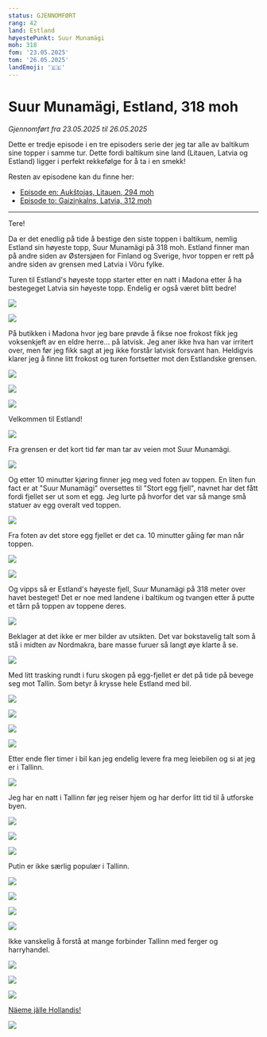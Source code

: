 ```yaml
---
status: GJENNOMFØRT
rang: 42
land: Estland
høyestePunkt: Suur Munamägi
moh: 318
fom: '23.05.2025'
tom: '26.05.2025'
landEmoji: '🇪🇪'
---
```


# Suur Munamägi, Estland, 318 moh

_Gjennomført fra 23.05.2025 til 26.05.2025_

Dette er tredje episode i en tre episoders serie der jeg tar alle av baltikum sine topper i samme tur. Dette fordi baltikum sine land (Litauen, Latvia og Estland) ligger i perfekt rekkefølge for å ta i en smekk!

Resten av episodene kan du finne her:
- [Episode en: Aukštojas, Litauen, 294 moh](/topper/44_litauen)
- [Episode to: Gaiziņkalns, Latvia, 312 moh](/topper/43_latvia)

---

Tere!

Da er det enedlig på tide å bestige den siste toppen i baltikum, nemlig Estland sin høyeste topp, Suur Munamägi på 318 moh. Estland finner man på andre siden av Østersjøen for Finland og Sverige, hvor toppen er rett på andre siden av grensen med Latvia i Võru fylke.

Turen til Estland's høyeste topp starter etter en natt i Madona etter å ha bestegeget Latvia sin høyeste topp. Endelig er også været blitt bedre!

![](../../assets/42_estland/madona/feriehus.jpg)

![](../../assets/42_estland/madona/madona.jpg)

På butikken i Madona hvor jeg bare prøvde å fikse noe frokost fikk jeg voksenkjeft av en eldre herre... på latvisk. Jeg aner ikke hva han var irritert over, men før jeg fikk sagt at jeg ikke forstår latvisk forsvant han. Heldigvis klarer jeg å finne litt frokost og turen fortsetter mot den Estlandske grensen.

![](../../assets/42_estland/madona_til_estland/vei_1.jpg)

![](../../assets/42_estland/madona_til_estland/gud.jpg)

![](../../assets/42_estland/madona_til_estland/vei_2.jpg)

Velkommen til Estland!

![](../../assets/42_estland/madona_til_estland/estland_grense.jpg)

Fra grensen er det kort tid før man tar av veien mot Suur Munamägi.

![](../../assets/42_estland/toppen/vei_mot_toppen.jpg)

Og etter 10 minutter kjøring finner jeg meg ved foten av toppen. En liten fun fact er at "Suur Munamägi" oversettes til "Stort egg fjell", navnet har det fått fordi fjellet ser ut som et egg. Jeg lurte på hvorfor det var så mange små statuer av egg overalt ved toppen.

![](../../assets/42_estland/toppen/foten_av_toppen.jpg)

Fra foten av det store egg fjellet er det ca. 10 minutter gåing før man når toppen.

![](../../assets/42_estland/toppen/mot_toppen_1.jpg)

![](../../assets/42_estland/toppen/mot_toppen_2.jpg)

Og vipps så er Estland's høyeste fjell, Suur Munamägi på 318 meter over havet besteget! Det er noe med landene i baltikum og tvangen etter å putte et tårn på toppen av toppene deres.

![](../../assets/42_estland/toppen/toppen.jpg)

Beklager at det ikke er mer bilder av utsikten. Det var bokstavelig talt som å stå i midten av Nordmakra, bare masse furuer så langt øye klarte å se.

![](../../assets/42_estland/toppen/utsikt.jpg)

Med litt trasking rundt i furu skogen på egg-fjellet er det på tide på bevege seg mot Tallin. Som betyr å krysse hele Estland med bil.

![](../../assets/42_estland/toppen/ned_igjen.jpg)

![](../../assets/42_estland/toppen_til_tallinn/landevei.jpg)

![](../../assets/42_estland/toppen_til_tallinn/blomster.jpg)

![](../../assets/42_estland/toppen_til_tallinn/motorvei.jpg)

Etter ende fler timer i bil kan jeg endelig levere fra meg leiebilen og si at jeg er i Tallinn.

![](../../assets/42_estland/toppen_til_tallinn/leiebil_levert.jpg)

Jeg har en natt i Tallinn før jeg reiser hjem og har derfor litt tid til å utforske byen.

![](../../assets/42_estland/tallinn/brutalisme_1.jpg)

![](../../assets/42_estland/tallinn/brutalisme_2.jpg)

![](../../assets/42_estland/tallinn/slott_gate.jpg)

Putin er ikke særlig populær i Tallinn.

![](../../assets/42_estland/tallinn/russiske_ambassade.jpg)

![](../../assets/42_estland/tallinn/gammel_gate.jpg)

![](../../assets/42_estland/tallinn/utsikt.jpg)

![](../../assets/42_estland/tallinn/promenade.jpg)

Ikke vanskelig å forstå at mange forbinder Tallinn med ferger og harryhandel.

![](../../assets/42_estland/ferger/ferger_på_vei.jpg)

![](../../assets/42_estland/ferger/viking.jpg)

![](../../assets/42_estland/ferger/tallink.jpg)

[Näeme jälle Hollandis!](/topper/41_nederland)

![](../../assets/42_estland/solnedgang/solnedgang.jpg)